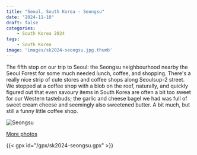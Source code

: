 ```yaml
---
title: "Seoul, South Korea - Seongsu"
date: "2024-11-10"
draft: false
categories: 
    - South Korea 2024
tags:
    - South Korea
image: 'images/sk2024-seongsu.jpg.thumb'
---
```


The fifth stop on our trip to Seoul: the Seongsu neighbourhood nearby the Seoul Forest for some much needed lunch, coffee, and shopping. There's a really nice strip of cute stores and coffee shops along Seoulsup-2 street. We stopped at a coffee shop with a blob on the roof, naturally, and quickly figured out that even savoury items in South Korea are often a bit too sweet for our Western tastebuds; the garlic and cheese bagel we had was full of sweet cream cheese and seemingly also sweetened butter. A bit much, but still a funny little coffee shop.


![Seongsu](/images/sk2024-seongsu.jpg)

[More photos](https://photos.app.goo.gl/WsR1fmc2Ex8LDB7T7)

{{< gpx id="/gpx/sk2024-seongsu.gpx" >}}
